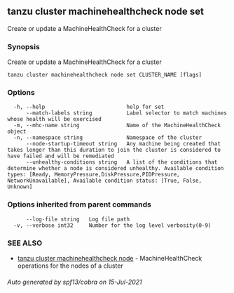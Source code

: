 ## tanzu cluster machinehealthcheck node set

Create or update a MachineHealthCheck for a cluster

### Synopsis

Create or update a MachineHealthCheck for a cluster

```
tanzu cluster machinehealthcheck node set CLUSTER_NAME [flags]
```

### Options

```
  -h, --help                          help for set
      --match-labels string           Label selector to match machines whose health will be exercised
  -m, --mhc-name string               Name of the MachineHealthCheck object
  -n, --namespace string              Namespace of the cluster
      --node-startup-timeout string   Any machine being created that takes longer than this duration to join the cluster is considered to have failed and will be remediated
      --unhealthy-conditions string   A list of the conditions that determine whether a node is considered unhealthy. Available condition types: [Ready, MemoryPressure,DiskPressure,PIDPressure, NetworkUnavailable], Available condition status: [True, False, Unknown]
```

### Options inherited from parent commands

```
      --log-file string   Log file path
  -v, --verbose int32     Number for the log level verbosity(0-9)
```

### SEE ALSO

* [tanzu cluster machinehealthcheck node](tanzu_cluster_machinehealthcheck_node.md)     - MachineHealthCheck operations for the nodes of a cluster

###### Auto generated by spf13/cobra on 15-Jul-2021
